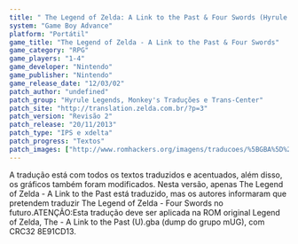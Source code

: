 ```yaml
---
title: " The Legend of Zelda: A Link to the Past & Four Swords (Hyrule Legends, Monkey's Traduções e Trans-Center)"
system: "Game Boy Advance"
platform: "Portátil"
game_title: "The Legend of Zelda - A Link to the Past & Four Swords"
game_category: "RPG"
game_players: "1-4"
game_developer: "Nintendo"
game_publisher: "Nintendo"
game_release_date: "12/03/02"
patch_author: "undefined"
patch_group: "Hyrule Legends, Monkey's Traduções e Trans-Center"
patch_site: "http://translation.zelda.com.br/?p=3"
patch_version: "Revisão 2"
patch_release: "20/11/2013"
patch_type: "IPS e xdelta"
patch_progress: "Textos"
patch_images: ["http://www.romhackers.org/imagens/traducoes/%5BGBA%5D%20Legend%20of%20Zelda,%20The%20-%20A%20Link%20to%20the%20Past%20-%20Hyrule%20Legends%20-%201.png","http://www.romhackers.org/imagens/traducoes/%5BGBA%5D%20Legend%20of%20Zelda,%20The%20-%20A%20Link%20to%20the%20Past%20-%20Hyrule%20Legends%20-%202.png","http://www.romhackers.org/imagens/traducoes/%5BGBA%5D%20Legend%20of%20Zelda,%20The%20-%20A%20Link%20to%20the%20Past%20-%20Hyrule%20Legends%20-%203.png"]
---
```

A tradução está com todos os textos traduzidos e acentuados, além disso, os gráficos também foram modificados. Nesta versão, apenas The Legend of Zelda - A Link to the Past está traduzido, mas os autores informaram que pretendem traduzir The Legend of Zelda - Four Swords no futuro.ATENÇÃO:Esta tradução deve ser aplicada na ROM original Legend of Zelda, The - A Link to the Past (U).gba (dump do grupo mUG), com CRC32 8E91CD13.